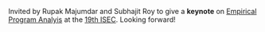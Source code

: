 Invited by Rupak Majumdar and Subhajit Roy to give a **keynote** on <a href="https://www.mpi-sp.org/71953/news_publication_23813048_transferred?c=6054">Empirical Program Analyis</a> at the <a href="https://conf.researchr.org/attending/isec-2026/iisec-2026-keynote-speaker">19th ISEC</a>. Looking forward!
